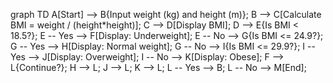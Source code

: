 


graph TD
    A[Start] --> B{Input weight (kg) and height (m)};
    B --> C[Calculate BMI = weight / (height*height)];
    C --> D[Display BMI];
    D --> E{Is BMI < 18.5?};
    E -- Yes --> F[Display: Underweight];
    E -- No --> G{Is BMI <= 24.9?};
    G -- Yes --> H[Display: Normal weight];
    G -- No --> I{Is BMI <= 29.9?};
    I -- Yes --> J[Display: Overweight];
    I -- No --> K[Display: Obese];
    F --> L{Continue?};
    H --> L;
    J --> L;
    K --> L;
    L -- Yes --> B;
    L -- No --> M[End];




